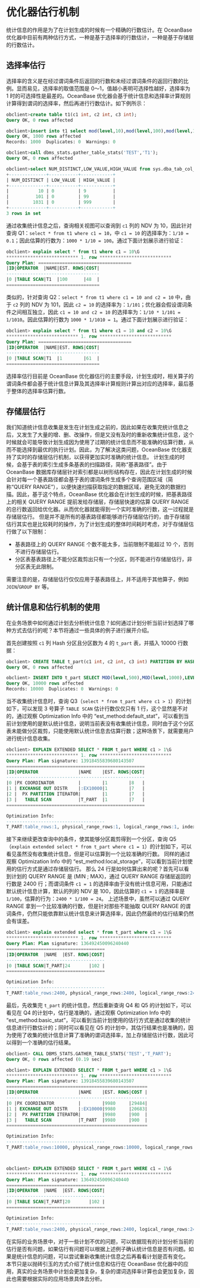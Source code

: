 # 优化器估行机制

统计信息的作用是为了在计划生成的时候有一个精确的行数估计。在 OceanBase 优化器中目前有两种估行方式，一种是基于选择率的行数估计，一种是基于存储层的行数估计。

## 选择率估行

选择率的含义是在经过谓词条件后返回的行数和未经过谓词条件的返回行数的比例。显而易见，选择率的取值范围是 0～1，值越小表明可选择性越好，选择率为 1 时的可选择性是最差的。OceanBase 优化器会基于统计信息和选择率计算规则计算得到谓词的选择率，然后再进行行数估计。如下例所示：

```sql
obclient>create table t1(c1 int, c2 int, c3 int);
Query OK, 0 rows affected 

obclient>insert into t1 select mod(level,10),mod(level,100),mod(level,1000) from dual connect by level<=1000;
Query OK, 1000 rows affected 
Records: 1000  Duplicates: 0  Warnings: 0

obclient>call dbms_stats.gather_table_stats('TEST','T1');
Query OK, 0 rows affected 

obclient>select NUM_DISTINCT,LOW_VALUE,HIGH_VALUE from sys.dba_tab_col_statistics where owner = 'TEST' and table_name='T1';
+--------------+-----------+------------+
| NUM_DISTINCT | LOW_VALUE | HIGH_VALUE |
+--------------+-----------+------------+
|           10 | 0         | 9          |
|          101 | 0         | 99         |
|         1031 | 0         | 999        |
+--------------+-----------+------------+
3 rows in set 
```

通过收集统计信息之后，查询相关视图可以查询到 `c1` 列的 NDV 为 10，因此针对查询 Q1：`select * from t1 where c1 = 10`，中 `c1 = 10` 的选择率为：`1/10 = 0.1`；因此估算的行数为：`1000 * 1/10 = 100`。通过下面计划展示进行验证：

```sql
obclient> explain select * from t1 where c1 = 10\G
*************************** 1. row ***************************
Query Plan: ===================================
|ID|OPERATOR  |NAME|EST. ROWS|COST|
-----------------------------------
|0 |TABLE SCAN|T1  |100      |48  |
===================================
```

类似的，针对查询 Q2：`select * from t1 where c1 = 10 and c2 = 10` 中，由于 `c2` 列的 NDV 为 101，因此 `c2 = 10` 的选择率为：`1/101`；优化器会假设谓词条件之间相互独立，因此 `c1 = 10 and c2 = 10` 的选择率为：`1/10 * 1/101 = 1/1010`。因此估算的行数为 `1000 * 1/1010 = 1`。通过下面计划展示进行验证：

```sql
obclient> explain select * from t1 where c1 = 10 and c2 = 10\G
*************************** 1. row ***************************
Query Plan: ===================================
|ID|OPERATOR  |NAME|EST. ROWS|COST|
-----------------------------------
|0 |TABLE SCAN|T1  |1        |61  |
===================================
```
选择率估行目前是 OceanBase 优化器估行的主要手段，计划生成时，相关算子的谓词条件都会基于统计信息计算及其选择率计算规则计算出对应的选择率，最后基于整体的选择率估算行数。

## 存储层估行

我们知道统计信息收集是发生在计划生成之前的，因此如果在收集完统计信息之后，又发生了大量的增、删、改操作，但是又没有及时的重新收集统计信息，这个时候就会可能导致计划生成因为使用了过期的统计信息而不能准确的估算行数，从而不能选择到最优的执行计划。因此，为了解决这类问题，OceanBase 优化器支持了实时的存储层估行机制，以获得更加实时准确的统计信息。
计划生成的时候，会基于表的索引生成多条基表的扫描路径，简称“基表路径”。由于 OceanBase 数据库存储层针对索引都是以树形结构存在，因此在计划生成的时候会针对每一个基表路径都会基于表的谓词条件生成多个查询范围区域（简称“QUERY RANGE”），以便快速扫描获取指定的数据区域，避免无效的数据扫描。因此，基于这个特点，OceanBase 优化器会在计划生成的时候，把基表路径上的相关 QUERY RANGE 提前发给存储层，存储层快速的估算 QUERY RANGE 的总行数返回给优化器。从而优化器就能得到一个实时准确的行数，这一过程就是存储层估行。
但是并不是所有的基表路径都能够进行存储层估行的，由于存储层估行其实也是比较耗时的操作，为了计划生成的整体时间耗时考虑，对于存储层估行做了以下限制：

* 基表路径上的 QUERY RANGE 个数不能太多，当前限制不能超过 10 个，否则不进行存储层估行。
* 分区表基表路径上不能分区裁剪出只有一个分区，则不能进行存储层估行，非分区表无此限制。

需要注意的是，存储层估行仅仅应用于基表路径上，并不适用于其他算子，例如 `JOIN`/`GROUP BY` 等。

## 统计信息和估行机制的使用

在业务场景中如何通过计划去分析统计信息？如何通过计划分析当前计划选择了哪种方式去估行的呢？本节将通过一些具体的例子进行展开介绍。

首先创建按照 `c1` 列 Hash 分区且分区数为 4 的 `t_part` 表，并插入 10000 行数据：

```sql
obclient> CREATE TABLE t_part(c1 int, c2 int, c3 int) PARTITION BY HASH(c1) PARTITIONS 4;
Query OK, 0 rows affected 

obclient> INSERT INTO t_part SELECT MOD(level,500),MOD(level,1000),LEVEL FROM DUAL CONNECT BY LEVEL<=10000;
Query OK, 10000 rows affected 
Records: 10000  Duplicates: 0  Warnings: 0
```

当不收集统计信息时，查询 Q3（`select * from t_part where c1 > 1`）的计划如下，可以发现 3 号算子 `TABLE SCAN` 估计行数仅仅只有 1 行，这个显然是不对的，通过观察 Optimization Info 中的 “est_method:default_stat”，可以看到当前计划使用的是默认统计信息，说明当前表没有收集统计信息，同时由于这个分区表未能做分区裁剪，只能使用默认统计信息去估算行数；这种场景下，就需要用户进行统计信息收集。

```sql
obclient> EXPLAIN EXTENDED SELECT * FROM t_part WHERE c1 > 1\G
*************************** 1. row ***************************
Query Plan: Plan signature: 13918455839680143507
====================================================
|ID|OPERATOR               |NAME    |EST. ROWS|COST|
----------------------------------------------------
|0 |PX COORDINATOR         |        |1        |8   |
|1 | EXCHANGE OUT DISTR    |:EX10000|1        |7   |
|2 |  PX PARTITION ITERATOR|        |1        |7   |
|3 |   TABLE SCAN          |T_PART  |1        |7   |
====================================================

Optimization Info:
-------------------------------------
T_PART:table_rows:1, physical_range_rows:1, logical_range_rows:1, index_back_rows:0, output_rows:0, est_method:default_stat, optimization_method=cost_based, avaiable_index_name[T_PART]
```

接下来继续更改查询中的条件，使其能够分区裁剪得到一个分区，查询 Q5 （`explain extended select * from t_part where c1 = 1`）的计划如下，可以看见虽然没有收集统计信息，但是可以估算到一个比较准确的行数。
同样的通过观察 Optimization Info 中的 “est_method:local_storage”，可以看到当前计划使用的估行方式是通过存储层估行。
那么 24 行是如何估算出来的呢？首先可以看到计划的 QUERY RANGE 是 (MIN ; MAX)，通过 QUERY RANGE 存储层返回的行数是 2400 行；而谓词条件 `c1 = 1` 的选择率由于没有统计信息可用，只能通过默认统计信息计算，默认的列的 NDV 是 100，因此估算的 `c1 = 1` 的选择率是 `1/100`，估算的行为：`2400 * 1/100 = 24`。
上述场景中，虽然可以通过 QUERY RANGE 拿到一个比较准确的行数，但是针对那些不能抽取 QUERY RANGE 的谓词条件，仍然只能依靠默认统计信息来计算选择率，因此仍然最终的估行结果仍然会有误差。

```sql
obclient> explain extended select * from t_part where c1 = 1\G
*************************** 1. row ***************************
Query Plan: Plan signature: 136492450096240440
=====================================
|ID|OPERATOR  |NAME  |EST. ROWS|COST|
-------------------------------------
|0 |TABLE SCAN|T_PART|24       |102 |
=====================================

Optimization Info:
-------------------------------------
T_PART:table_rows:2400, physical_range_rows:2400, logical_range_rows:2400, index_back_rows:0, output_rows:23, est_method:local_storage, optimization_method=cost_based, avaiable_index_name[T_PART], estimation info[table_id:500025, (table_type:0, version:-1--1--1, logical_rc:2400, physical_rc:2400)]
```
最后，先收集完 `t_part` 的统计信息，然后重新查询 Q4 和 Q5 的计划如下，可以看见在 Q4 的计划中，估行是准确的，通过观察 Optimization Info 中的 “est_method:basic_stat”，可以看到当前计划使用的估行方式是通过收集的统计信息进行行数估计的；同时可以看见在 Q5 的计划中，其估行结果也是准确的，因为使用了收集的统计信息计算了准确的谓词选择率，加上存储层估计行数，因此可以得到一个准确的估行结果。

```sql
obclient> CALL DBMS_STATS.GATHER_TABLE_STATS('TEST','T_PART');
Query OK, 0 rows affected (0.19 sec)

obclient> EXPLAIN EXTENDED SELECT * FROM t_part WHERE c1 > 1\G
*************************** 1. row ***************************
Query Plan: Plan signature: 13918455839680143507
=====================================================
|ID|OPERATOR               |NAME    |EST. ROWS|COST |
-----------------------------------------------------
|0 |PX COORDINATOR         |        |9980     |29484|
|1 | EXCHANGE OUT DISTR    |:EX10000|9980     |20683|
|2 |  PX PARTITION ITERATOR|        |9980     |900  |
|3 |   TABLE SCAN          |T_PART  |9980     |900  |
=====================================================

Optimization Info:
-------------------------------------
T_PART:table_rows:10000, physical_range_rows:10000, logical_range_rows:10000, index_back_rows:0, output_rows:9979, est_method:basic_stat, optimization_method=cost_based, avaiable_index_name[T_PART]



obclient> EXPLAIN EXTENDED SELECT * FROM t_part WHERE c1 = 1\G
*************************** 1. row ***************************
Query Plan: Plan signature: 136492450096240440
=====================================
|ID|OPERATOR  |NAME  |EST. ROWS|COST|
-------------------------------------
|0 |TABLE SCAN|T_PART|20       |102 |
=====================================

Optimization Info:
-------------------------------------
T_PART:table_rows:2400, physical_range_rows:2400, logical_range_rows:2400, index_back_rows:0, output_rows:20, est_method:local_storage, optimization_method=cost_based, avaiable_index_name[T_PART], estimation info[table_id:500025, (table_type:0, version:-1--1--1, logical_rc:2400, physical_rc:2400)]
```

在实际的业务场景中，对于一些计划不优的问题，可以依据现有的计划分析当前的估行是否有问题，如果估行有问题可以根据上述例子确认统计信息是否有问题。如果是统计信息的问题，可以尝试重新收集统计信息之后再看看计划是否有变化。
本节只是以抛砖引玉的方式介绍了统计信息和估行在 OceanBase 优化器中的应用，真实的业务场景中计划会更加复杂，复杂的谓词选择率计算也会更加复杂，因此也需要根据实际的应用场景具体去分析。